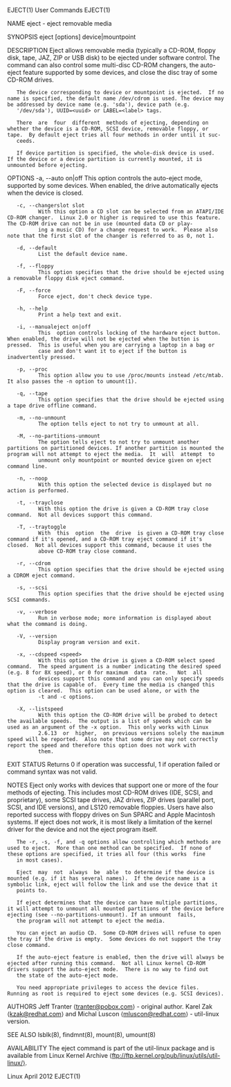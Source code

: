 EJECT(1)                                                                                        User Commands                                                                                        EJECT(1)



NAME
       eject - eject removable media

SYNOPSIS
       eject [options] device|mountpoint

DESCRIPTION
       Eject  allows  removable  media (typically a CD-ROM, floppy disk, tape, JAZ, ZIP or USB disk) to be ejected under software control.  The command can also control some multi-disc CD-ROM changers, the
       auto-eject feature supported by some devices, and close the disc tray of some CD-ROM drives.

       The device corresponding to device or mountpoint is ejected.  If no name is specified, the default name /dev/cdrom is used. The device may be addressed by device name (e.g. 'sda'), device path (e.g.
       '/dev/sda'), UUID=<uuid> or LABEL=<label> tags.

       There  are  four  different  methods of ejecting, depending on whether the device is a CD-ROM, SCSI device, removable floppy, or tape.  By default eject tries all four methods in order until it suc‐
       ceeds.

       If device partition is specified, the whole-disk device is used.  If the device or a device partition is currently mounted, it is unmounted before ejecting.

OPTIONS
       -a, --auto on|off
              This option controls the auto-eject mode, supported by some devices.  When enabled, the drive automatically ejects when the device is closed.

       -c, --changerslot slot
              With this option a CD slot can be selected from an ATAPI/IDE CD-ROM changer.  Linux 2.0 or higher is required to use this feature. The CD-ROM drive can not be in use (mounted data CD or play‐
              ing a music CD) for a change request to work.  Please also note that the first slot of the changer is referred to as 0, not 1.

       -d, --default
              List the default device name.

       -f, --floppy
              This option specifies that the drive should be ejected using a removable floppy disk eject command.

       -F, --force
              Force eject, don't check device type.

       -h, --help
              Print a help text and exit.

       -i, --manualeject on|off
              This  option controls locking of the hardware eject button.  When enabled, the drive will not be ejected when the button is pressed.  This is useful when you are carrying a laptop in a bag or
              case and don't want it to eject if the button is inadvertently pressed.

       -p, --proc
              This option allow you to use /proc/mounts instead /etc/mtab. It also passes the -n option to umount(1).

       -q, --tape
              This option specifies that the drive should be ejected using a tape drive offline command.

       -m, --no-unmount
              The option tells eject to not try to unmount at all.

       -M, --no-partitions-unmount
              The option tells eject to not try to unmount another partitions on partitioned devices. If another partition is mounted the program will not attempt to eject the media.  It  will  attempt  to
              unmount only mountpoint or mounted device given on eject command line.

       -n, --noop
              With this option the selected device is displayed but no action is performed.

       -t, --trayclose
              With this option the drive is given a CD-ROM tray close command.  Not all devices support this command.

       -T, --traytoggle
              With  this  option  the  drive  is given a CD-ROM tray close command if it's opened, and a CD-ROM tray eject command if it's closed.  Not all devices support this command, because it uses the
              above CD-ROM tray close command.

       -r, --cdrom
              This option specifies that the drive should be ejected using a CDROM eject command.

       -s, --scsi
              This option specifies that the drive should be ejected using SCSI commands.

       -v, --verbose
              Run in verbose mode; more information is displayed about what the command is doing.

       -V, --version
              Display program version and exit.

       -x, --cdspeed <speed>
              With this option the drive is given a CD-ROM select speed command.  The speed argument is a number indicating the desired speed (e.g. 8 for 8X speed), or 0 for maximum  data  rate.   Not  all
              devices support this command and you can only specify speeds that the drive is capable of.  Every time the media is changed this option is cleared.  This option can be used alone, or with the
              -t and -c options.

       -X, --listspeed
              With this option the CD-ROM drive will be probed to detect the available speeds.  The output is a list of speeds which can be used as an argument of the -x option.  This only works with Linux
              2.6.13  or  higher,  on previous versions solely the maximum speed will be reported.  Also note that some drive may not correctly report the speed and therefore this option does not work with
              them.

EXIT STATUS
       Returns 0 if operation was successful, 1 if operation failed or command syntax was not valid.

NOTES
       Eject only works with devices that support one or more of the four methods of ejecting.  This includes most CD-ROM drives (IDE, SCSI, and proprietary), some SCSI tape drives, JAZ drives, ZIP  drives
       (parallel  port,  SCSI, and IDE versions), and LS120 removable floppies.  Users have also reported success with floppy drives on Sun SPARC and Apple Macintosh systems.  If eject does not work, it is
       most likely a limitation of the kernel driver for the device and not the eject program itself.

       The -r, -s, -f, and -q options allow controlling which methods are used to eject.  More than one method can be specified.  If none of these options are specified, it tries all four (this works  fine
       in most cases).

       Eject  may  not  always  be  able  to determine if the device is mounted (e.g. if it has several names).  If the device name is a symbolic link, eject will follow the link and use the device that it
       points to.

       If eject determines that the device can have multiple partitions, it will attempt to unmount all mounted partitions of the device before ejecting (see --no-partitions-unmount). If an unmount  fails,
       the program will not attempt to eject the media.

       You can eject an audio CD.  Some CD-ROM drives will refuse to open the tray if the drive is empty.  Some devices do not support the tray close command.

       If the auto-eject feature is enabled, then the drive will always be ejected after running this command.  Not all Linux kernel CD-ROM drivers support the auto-eject mode.  There is no way to find out
       the state of the auto-eject mode.

       You need appropriate privileges to access the device files.  Running as root is required to eject some devices (e.g. SCSI devices).

AUTHORS
       Jeff Tranter ⟨tranter@pobox.com⟩ - original author.
       Karel Zak ⟨kzak@redhat.com⟩ and Michal Luscon ⟨mluscon@redhat.com⟩ - util-linux version.

SEE ALSO
       lsblk(8), findmnt(8), mount(8), umount(8)

AVAILABILITY
       The eject command is part of the util-linux package and is available from Linux Kernel Archive ⟨ftp://ftp.kernel.org/pub/linux/utils/util-linux/⟩.



Linux                                                                                             April 2012                                                                                         EJECT(1)
